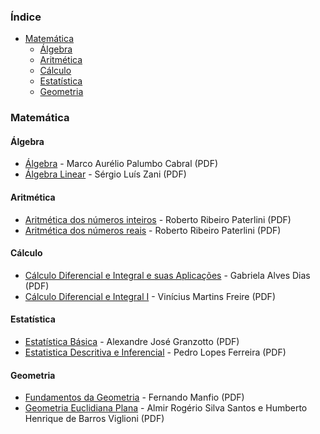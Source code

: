 ### Índice

* [Matemática](#matematica)
  * [Álgebra](#algebra)
  * [Aritmética](#aritmetica)
  * [Cálculo](#calculo)
  * [Estatística](#estatistica)
  * [Geometria](#geometria)


### Matemática

#### Álgebra

* [Álgebra](https://www.infolivros.org/pdfview/723-algebra-marco-aurelio-palumbo-cabral/) - Marco Aurélio Palumbo Cabral (PDF)
* [Álgebra Linear](https://www.infolivros.org/pdfview/727-algebra-linear-sergio-luis-zani/) - Sérgio Luís Zani (PDF)


#### Aritmética

* [Aritmética dos números inteiros](https://www.infolivros.org/pdfview/1308-aritmetica-dos-numeros-inteiros-roberto-ribeiro-paterlini/) - Roberto Ribeiro Paterlini (PDF)
* [Aritmética dos números reais](https://www.infolivros.org/pdfview/1307-aritmetica-dos-numeros-reais-roberto-ribeiro-paterlini/) - Roberto Ribeiro Paterlini (PDF)


#### Cálculo

* [Cálculo Diferencial e Integral e suas Aplicações](https://www.infolivros.org/pdfview/760-calculo-diferencial-e-integral-e-suas-aplicacoes-gabriela-alves-dias/) - Gabriela Alves Dias (PDF)
* [Cálculo Diferencial e Integral I](https://www.infolivros.org/pdfview/766-calculo-diferencial-e-integral-i-vinicius-martins-freire/) - Vinícius Martins Freire (PDF)


#### Estatística

* [Estatística Básica](https://www.infolivros.org/pdfview/743-estatistica-basica-alexandre-jose-granzotto/) - Alexandre José Granzotto (PDF)
* [Estatistica Descritiva e Inferencial](https://www.infolivros.org/pdfview/742-estatistica-descritiva-e-inferencial-pedro-lopes-ferreira/) - Pedro Lopes Ferreira (PDF)


#### Geometria

* [Fundamentos da Geometria](https://www.infolivros.org/pdfview/780-fundamentos-da-geometria-fernando-manfio/) - Fernando Manfio (PDF)
* [Geometria Euclidiana Plana](https://www.infolivros.org/pdfview/779-geometria-euclidiana-plana-almir-rogerio-silva-santos-e-humberto-henrique-de-barros-viglioni/) - Almir Rogério Silva Santos e Humberto Henrique de Barros Viglioni (PDF)
